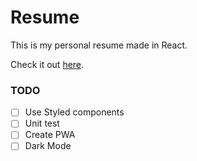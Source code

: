 # Resume

This is my personal resume made in React.

Check it out [here](https://roynx98.github.io/my-resume/).

### TODO
- [ ] Use Styled components
- [ ] Unit test
- [ ] Create PWA
- [ ] Dark Mode
